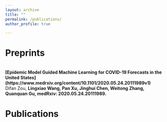 ```yaml
---
layout: archive
title: ""
permalink: /publications/
author_profile: true

---
```

# Preprints
<br>
<b>[Epidemic Model Guided Machine Learning for COVID-19 Forecasts in the United States](https://www.medrxiv.org/content/10.1101/2020.05.24.20111989v1)</b> <br> 
Difan Zou, <b>Lingxiao Wang<b>, Pan Xu, Jinghui Chen, Weitong Zhang, Quanquan Gu, medRxiv: 2020.05.24.20111989.

# Publications


